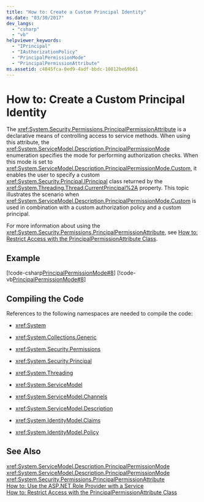 ```yaml
---
title: "How to: Create a Custom Principal Identity"
ms.date: "03/30/2017"
dev_langs: 
  - "csharp"
  - "vb"
helpviewer_keywords: 
  - "IPrincipal"
  - "IAuthorizationPolicy"
  - "PrincipalPermissionMode"
  - "PrincipalPermissionAttribute"
ms.assetid: c4845fca-0ed9-4adf-bbdc-10812be69b61
---
```

# How to: Create a Custom Principal Identity
The <xref:System.Security.Permissions.PrincipalPermissionAttribute> is a declarative means of controlling access to service methods. When using this attribute, the <xref:System.ServiceModel.Description.PrincipalPermissionMode> enumeration specifies the mode for performing authorization checks. When this mode is set to <xref:System.ServiceModel.Description.PrincipalPermissionMode.Custom>, it enables the user to specify a custom <xref:System.Security.Principal.IPrincipal> class returned by the <xref:System.Threading.Thread.CurrentPrincipal%2A> property. This topic illustrates the scenario when <xref:System.ServiceModel.Description.PrincipalPermissionMode.Custom> is used in combination with a custom authorization policy and a custom principal.  
  
 For more information about using the <xref:System.Security.Permissions.PrincipalPermissionAttribute>, see [How to: Restrict Access with the PrincipalPermissionAttribute Class](../../../../docs/framework/wcf/how-to-restrict-access-with-the-principalpermissionattribute-class.md).  
  
## Example  
 [!code-csharp[PrincipalPermissionMode#8](../../../../samples/snippets/csharp/VS_Snippets_CFX/principalpermissionmode/cs/source.cs#8)]
 [!code-vb[PrincipalPermissionMode#8](../../../../samples/snippets/visualbasic/VS_Snippets_CFX/principalpermissionmode/vb/source.vb#8)]  
  
## Compiling the Code  
 References to the following namespaces are needed to compile the code:  
  
- <xref:System>  
  
- <xref:System.Collections.Generic>  
  
- <xref:System.Security.Permissions>  
  
- <xref:System.Security.Principal>  
  
- <xref:System.Threading>  
  
- <xref:System.ServiceModel>  
  
- <xref:System.ServiceModel.Channels>  
  
- <xref:System.ServiceModel.Description>  
  
- <xref:System.IdentityModel.Claims>  
  
- <xref:System.IdentityModel.Policy>  
  
## See Also  
 <xref:System.ServiceModel.Description.PrincipalPermissionMode>  
 <xref:System.ServiceModel.Description.PrincipalPermissionMode>  
 <xref:System.Security.Permissions.PrincipalPermissionAttribute>  
 [How to: Use the ASP.NET Role Provider with a Service](../../../../docs/framework/wcf/feature-details/how-to-use-the-aspnet-role-provider-with-a-service.md)  
 [How to: Restrict Access with the PrincipalPermissionAttribute Class](../../../../docs/framework/wcf/how-to-restrict-access-with-the-principalpermissionattribute-class.md)
